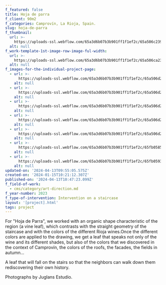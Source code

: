 ```yaml
---
f_featured: false
title: Hoja de parra
f_client: 90m2
f_categories: Camprovín, La Rioja, Spain.
slug: hoja-de-parra
f_thumbnail:
  url: >-
    https://uploads-ssl.webflow.com/65a3d6b07b3b901ff1f1ef2c/65a506c2397948a811fbc6cf_PHOTO-2023-08-04-12-24-39.jpg
  alt: null
f_work-template-1st-image-row-image-ful-width:
  url: >-
    https://uploads-ssl.webflow.com/65a3d6b07b3b901ff1f1ef2c/65a506ca23a76722fd7471c5_PHOTO-2023-08-04-12-24-41.jpg
  alt: null
f_images-for-the-individual-project-page:
  - url: >-
      https://uploads-ssl.webflow.com/65a3d6b07b3b901ff1f1ef2c/65a506d20d0777673f6b4bea_PHOTO-2023-08-04-12-24-40%202.jpg
    alt: null
  - url: >-
      https://uploads-ssl.webflow.com/65a3d6b07b3b901ff1f1ef2c/65a506d216ead80373698b49_PHOTO-2023-08-04-12-24-40.jpg
    alt: null
  - url: >-
      https://uploads-ssl.webflow.com/65a3d6b07b3b901ff1f1ef2c/65a506d20f0d216cc99bff65_PHOTO-2023-08-04-12-24-41%202.jpg
    alt: null
  - url: >-
      https://uploads-ssl.webflow.com/65a3d6b07b3b901ff1f1ef2c/65a506d2397948a811fbce78_PHOTO-2023-08-04-12-24-42%202.jpg
    alt: null
  - url: >-
      https://uploads-ssl.webflow.com/65a3d6b07b3b901ff1f1ef2c/65a506d28f77300610bb6ad2_PHOTO-2023-08-04-12-24-42.jpg
    alt: null
  - url: >-
      https://uploads-ssl.webflow.com/65a3d6b07b3b901ff1f1ef2c/65fb0585f14fdf2d641a928f_HOJADE%20PARRA_INSTAGRAM_vinos.jpg
    alt: null
  - url: >-
      https://uploads-ssl.webflow.com/65a3d6b07b3b901ff1f1ef2c/65fb0593a11461d061440689_HOJADE%20PARRA_INSTAGRAM_cuaderno.jpg
    alt: null
updated-on: '2024-04-13T09:55:05.575Z'
created-on: '2024-01-15T10:21:12.307Z'
published-on: '2024-04-13T10:47:23.099Z'
f_field-of-work:
  - cms/category/art-direction.md
f_year-number: 2023
f_type-of-intervention: Intervention on a staircase
layout: '[project].html'
tags: project
---
```


For "Hoja de Parra", we worked with an organic shape characteristic of the region (a vine leaf), which contrasts with the straight geometry of the staircase and with the colors of the different Rioja wines.Once the different colors are applied to the drawing, we get a leaf that speaks not only of the wine and its different shades, but also of the colors that we discovered in the context of Camprovín, the colors of the roofs, the facades, the fields in autumn...

A leaf that will fall on the stairs so that the neighbors can walk down them rediscovering their own history.

Photographs by Juglans Estudio.
